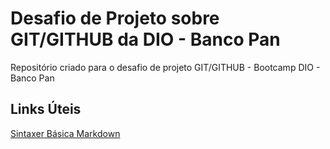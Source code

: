 # Desafio de Projeto sobre GIT/GITHUB  da DIO - Banco Pan
Repositório criado para o desafio de projeto GIT/GITHUB - Bootcamp DIO - Banco Pan

## Links Úteis
[Sintaxer Básica Markdown](https://www.markdownguide.org/basic-syntax/)
